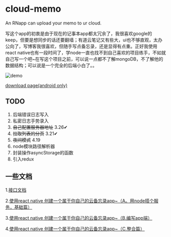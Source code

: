 # cloud-memo
An RNapp can upload your memo to ur cloud.

写这个app的初衷是由于现在的记事本app都太冗余了，我很喜欢google的keep，但要是想同步的话还要翻墙；有道云笔记又有些大，ui也不够直观，太办公向了，写博客我很喜欢，但随手写点备忘录，还是显得有点重。正好我使用react native也有一段时间了，学node一直也找不到自己喜欢的项目练手，不如就自己写一个吧~在写这个项目之前，可以说一点都不了解mongoDB，不了解他的数据结构；可以说是一个完全的后端小白了。。

![demo](http://chuantu.biz/t6/261/1521618722x-1404755702.gif)

[download page(android only)](https://mytac.github.io/cloud-memo-download)

## TODO
1. 后端错误日志写入
2. 私密日志手势录入
3. ~~自己配置服务器地址~~ 3.26✔
4. ~~拉取列表的分页~~ 3.21✔ 
5. ~~夜间模式~~ 4.19
6. node模块路径解析器
7. 封装操作asyncStorage的函数
8. 引入redux

## 一些文档
1.[接口文档](https://github.com/mytac/cloud-memo/blob/master/server/api.md)

2.[使用react native 创建一个属于你自己的云备忘录app~（A。用node搭个服务，基础篇）](https://www.jianshu.com/p/0d05367e4f5e)

3.[使用react native 创建一个属于你自己的云备忘录app~（B.编写app端）](https://www.jianshu.com/p/5c94fd965c92)

4.[使用react native 创建一个属于你自己的云备忘录app~（C.整合篇）](https://www.jianshu.com/p/bb4e63aa9966)
